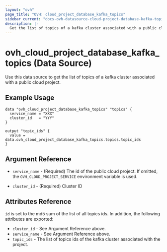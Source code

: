 ```yaml
---
layout: "ovh"
page_title: "OVH: cloud_project_database_kafka_topics"
sidebar_current: "docs-ovh-datasource-cloud-project-database-kafka-topics"
description: |-
  Get the list of topics of a kafka cluster associated with a public cloud project.
---
```


# ovh_cloud_project_database_kafka_topics (Data Source)

Use this data source to get the list of topics of a kafka cluster associated with a public cloud project.

## Example Usage

```hcl
data "ovh_cloud_project_database_kafka_topics" "topics" {
  service_name = "XXX"
  cluster_id   = "YYY"
}

output "topic_ids" {
  value = data.ovh_cloud_project_database_kafka_topics.topics.topic_ids
}
```

## Argument Reference

* `service_name` - (Required) The id of the public cloud project. If omitted,
  the `OVH_CLOUD_PROJECT_SERVICE` environment variable is used.

* `cluster_id` - (Required) Cluster ID

## Attributes Reference

`id` is set to the md5 sum of the list of all topics ids. In addition,
the following attributes are exported:

* `cluster_id` - See Argument Reference above.
* `service_name` - See Argument Reference above.
* `topic_ids` - The list of topics ids of the kafka cluster associated with the project.

